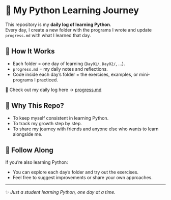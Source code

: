 # 🐍 My Python Learning Journey

This repository is my **daily log of learning Python**.  
Every day, I create a new folder with the programs I wrote and update `progress.md` with what I learned that day.  

## 📌 How It Works
- Each folder = one day of learning (`Day01/`, `Day02/`, …).  
- `progress.md` = my daily notes and reflections.  
- Code inside each day’s folder = the exercises, examples, or mini-programs I practiced.  

📖 Check out my daily log here → [progress.md](https://github.com/ai-nihar/Python_learning/blob/main/Progress.md)

## 🎯 Why This Repo?
- To keep myself consistent in learning Python.  
- To track my growth step by step.  
- To share my journey with friends and anyone else who wants to learn alongside me.  

## 🚀 Follow Along
If you’re also learning Python:  
- You can explore each day’s folder and try out the exercises.  
- Feel free to suggest improvements or share your own approaches.  

---

✨ *Just a student learning Python, one day at a time.*  

